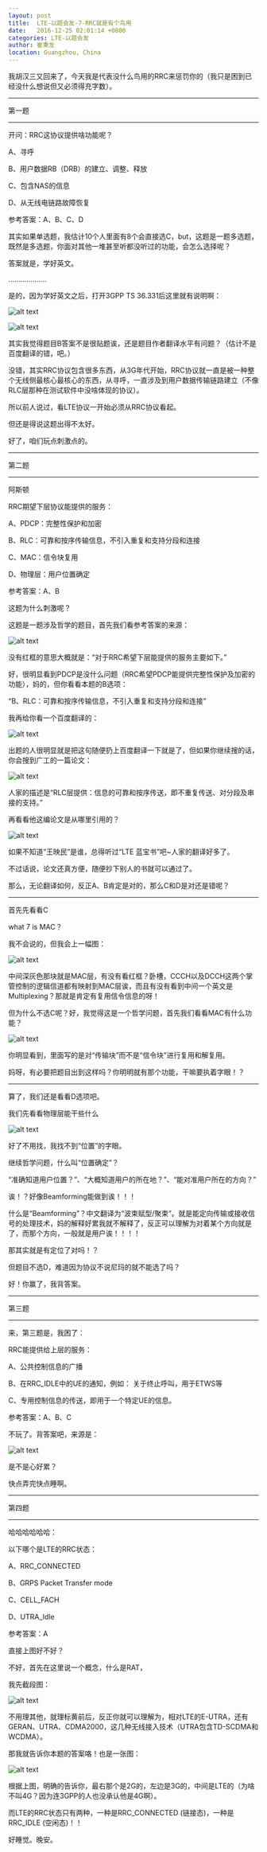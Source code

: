 ```yaml
---
layout: post
title:  LTE-以题会友-7-RRC就是有个鸟用
date:   2016-12-25 02:01:14 +0800
categories: LTE-以题会友
author: 崔秉龙
location: Guangzhou, China
---
```





我胡汉三又回来了，今天我是代表没什么鸟用的RRC来惩罚你的（我只是困到已经没什么想说但又必须得充字数）。

---

第一题

---


开问：RRC这协议提供啥功能呢？

A、寻呼

B、用户数据RB（DRB）的建立、调整、释放

C、包含NAS的信息

D、从无线电链路故障恢复





参考答案：A、B、C、D



其实如果单选题，我估计10个人里面有8个会直接选C，but，这题是一题多选题，既然是多选题，你面对其他一堆甚至听都没听过的功能，会怎么选择呢？

答案就是，学好英文。

...................

是的，因为学好英文之后，打开3GPP TS 36.331后这里就有说明啊：


![alt text](/photo/InPost/LTE/7/image.png)

![alt text](/photo/InPost/LTE/7/image-1.png)



其实我觉得题目B答案不是很贴题诶，还是题目作者翻译水平有问题？（估计不是百度翻译的错，吧。）

没错，其实RRC协议包含很多东西，从3G年代开始，RRC协议就一直是被一种整个无线侧最核心最核心的东西，从寻呼，一直涉及到用户数据传输链路建立（不像RLC层那种在测试软件中没啥体现的协议）。

所以前人说过，看LTE协议一开始必须从RRC协议看起。

但还是得说这题出得不太好。

好了，咱们玩点刺激点的。

---

第二题


---

阿斯顿

RRC期望下层协议能提供的服务：

A、PDCP：完整性保护和加密

B、RLC：可靠和按序传输信息，不引入重复和支持分段和连接

C、MAC：信令块复用

D、物理层：用户位置确定





参考答案：A、B



这题为什么刺激呢？

这题是一题涉及哲学的题目，首先我们看参考答案的来源：

![alt text](/photo/InPost/LTE/7/image-2.png)

没有红框的意思大概就是：“对于RRC希望下层能提供的服务主要如下。”

好，很明显看到PDCP是没什么问题（RRC希望PDCP能提供完整性保护及加密的功能），妈的，但你看看本题的B选项：

“B、RLC：可靠和按序传输信息，不引入重复和支持分段和连接”

我再给你看一个百度翻译的：

![alt text](/photo/InPost/LTE/7/image-3.png)

出题的人很明显就是把这句随便扔上百度翻译一下就是了，但如果你继续搜的话，你会搜到广工的一篇论文：

![alt text](/photo/InPost/LTE/7/image-4.png)

人家的描述是“RLC层提供：信息的可靠和按序传送，即不重复传送、对分段及串接的支持。”

再看看他这编论文是从哪里引用的？

![alt text](/photo/InPost/LTE/7/image-5.png)

如果不知道“王映民”是谁，总得听过“LTE 蓝宝书”吧~人家的翻译好多了。

不过话说，论文还真方便，随便抄下别人的书就可以通过了。

那么，无论翻译如何，反正A、B肯定是对的，那么C和D是对还是错呢？

-------------

首先先看看C

what 7 is MAC？

我不会说的，但我会上一幅图：

![alt text](/photo/InPost/LTE/7/image-6.png)

中间深灰色那块就是MAC层，有没有看红框？卧槽，CCCH以及DCCH这两个掌管控制的逻辑信道都有映射到MAC层诶，而且有没有看到中间一个英文是Multiplexing？那就是肯定有复用信令信息的呀！

但为什么不选C呢？好，我觉得这是一个哲学问题，首先我们看看MAC有什么功能？

![alt text](/photo/InPost/LTE/7/image-7.png)

你明显看到，里面写的是对“传输块”而不是“信令块”进行复用和解复用。

妈呀，有必要把题目出到这样吗？你明明就有那个功能，干嘛要执着字眼！？

-------------

算了，我们还是看看D选项吧。

我们先看看物理层能干些什么

![alt text](/photo/InPost/LTE/7/image-8.png)

好了不用找，我找不到“位置”的字眼。

继续哲学问题，什么叫“位置确定”？

“准确知道用户位置？”、“大概知道用户的所在地？”、“能对准用户所在的方向？”

诶！？好像Beamforming能做到诶！！！

什么是“Beamforming”？中文翻译为“波束赋型/聚束”。就是能定向传输或接收信号的处理技术，妈的解释好累我就不解释了，反正可以理解为对着某个方向就是了，而那个方向，一般就是用户诶！！！！

那其实就是有定位了对吗！？

但题目不选D，难道因为协议不说尼玛的就不能选了吗？

好！你赢了，我背答案。


---

第三题


---

来，第三题是，我困了：

RRC能提供给上层的服务：

A、公共控制信息的广播

B、在RRC_IDLE中的UE的通知，例如： 关于终止呼叫，用于ETWS等

C、专用控制信息的传送，即用于一个特定UE的信息。



参考答案：A、B、C

不玩了。背答案吧，来源是：

![alt text](/photo/InPost/LTE/7/image-9.png)



是不是心好累？

快点弄完快点睡啊。


---

第四题


---

哈哈哈哈哈哈：

以下哪个是LTE的RRC状态：

A、RRC_CONNECTED

B、GRPS Packet Transfer mode

C、CELL_FACH

D、UTRA_Idle



参考答案：A



直接上图好不好？

不好，首先在这里说一个概念，什么是RAT，

我先截段图：

![alt text](/photo/InPost/LTE/7/image-10.png)

不用理其他，就理标黄前后，反正你就可以理解为，相对LTE的E-UTRA，还有GERAN、UTRA、CDMA2000，这几种无线接入技术（UTRA包含TD-SCDMA和WCDMA）。

那我就告诉你本题的答案咯！也是一张图：

![alt text](/photo/InPost/LTE/7/image-11.png)

根据上图，明确的告诉你，最右那个是2G的，左边是3G的，中间是LTE的（为啥不叫4G？因为连3GPP的人也没承认他是4G啊）。

而LTE的RRC状态只有两种，一种是RRC_CONNECTED (链接态)，一种是RRC_IDLE (空闲态)！！

好睡觉。晚安。


